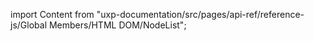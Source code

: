 
import Content from "uxp-documentation/src/pages/api-ref/reference-js/Global Members/HTML DOM/NodeList";

<Content query="product=photoshop"/>
